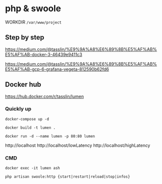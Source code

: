 # php & swoole 

WORKDIR `/var/www/project`

## Step by step

https://medium.com/@tasslin/%E9%9A%A8%E6%89%8B%E5%AF%AB%E5%AF%AB-docker-3-46439e9411c3

https://medium.com/@tasslin/%E9%9A%A8%E6%89%8B%E5%AF%AB%E5%AF%AB-gcp-6-grafana-vegeta-812590b62fd6

## Docker hub

https://hub.docker.com/r/tasslin/lumen

### Quickly up
```
docker-compose up -d
```
```
docker build -t lumen .

docker run -d --name lumen -p 80:80 lumen
```

http://localhost
http://localhost/lowLatency
http://localhost/highLatency

### CMD

```
docker exec -it lumen ash

php artisan swoole:http {start|restart|reload|stop|infos}
```